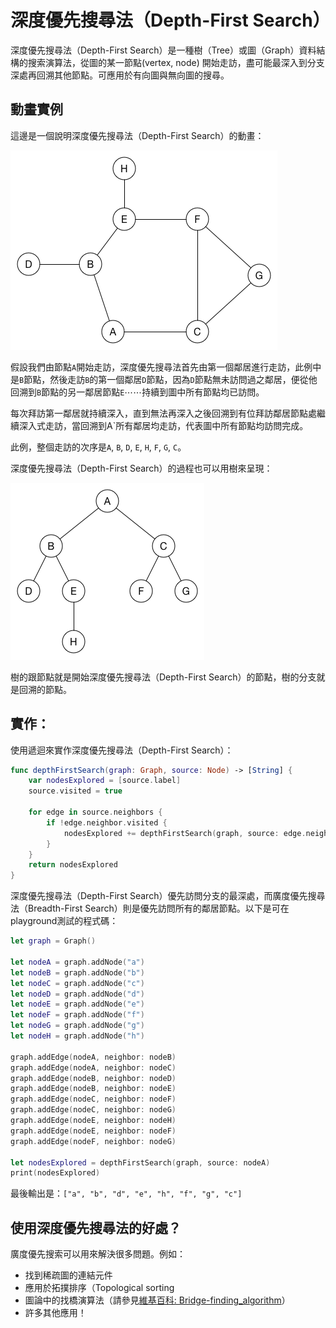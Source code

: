 # 深度優先搜尋法（Depth-First Search）

深度優先搜尋法（Depth-First Search）是一種樹（Tree）或圖（Graph）資料結構的搜索演算法，從圖的某一節點(vertex, node) 開始走訪，盡可能最深入到分支深處再回溯其他節點。可應用於有向圖與無向圖的搜尋。

## 動畫實例

這邊是一個說明深度優先搜尋法（Depth-First Search）的動畫：

![Animated example](/gitBook/pics/AnimatedExample.gif)

假設我們由節點`A`開始走訪，深度優先搜尋法首先由第一個鄰居進行走訪，此例中是`B`節點，然後走訪`B`的第一個鄰居`D`節點，因為`D`節點無未訪問過之鄰居，便從他回溯到`B`節點的另一鄰居節點`E`⋯⋯持續到圖中所有節點均已訪問。

每次拜訪第一鄰居就持續深入，直到無法再深入之後回溯到有位拜訪鄰居節點處繼續深入式走訪，當回溯到A`所有鄰居均走訪，代表圖中所有節點均訪問完成。

此例，整個走訪的次序是`A`, `B`, `D`, `E`, `H`, `F`, `G`, `C`。

深度優先搜尋法（Depth-First Search）的過程也可以用樹來呈現：

![Traversal tree](/gitBook/pics/TraversalTree.png)

樹的跟節點就是開始深度優先搜尋法（Depth-First Search）的節點，樹的分支就是回溯的節點。

## 實作：

使用遞迴來實作深度優先搜尋法（Depth-First Search）：

```swift
func depthFirstSearch(graph: Graph, source: Node) -> [String] {
	var nodesExplored = [source.label]
	source.visited = true
	
	for edge in source.neighbors {
		if !edge.neighbor.visited {
			nodesExplored += depthFirstSearch(graph, source: edge.neighbor)
		}
	}
	return nodesExplored
}
```

深度優先搜尋法（Depth-First Search）優先訪問分支的最深處，而廣度優先搜尋法（Breadth-First Search）則是優先訪問所有的鄰居節點。以下是可在playground測試的程式碼：

```swift
let graph = Graph()

let nodeA = graph.addNode("a")
let nodeB = graph.addNode("b")
let nodeC = graph.addNode("c")
let nodeD = graph.addNode("d")
let nodeE = graph.addNode("e")
let nodeF = graph.addNode("f")
let nodeG = graph.addNode("g")
let nodeH = graph.addNode("h")

graph.addEdge(nodeA, neighbor: nodeB)
graph.addEdge(nodeA, neighbor: nodeC)
graph.addEdge(nodeB, neighbor: nodeD)
graph.addEdge(nodeB, neighbor: nodeE)
graph.addEdge(nodeC, neighbor: nodeF)
graph.addEdge(nodeC, neighbor: nodeG)
graph.addEdge(nodeE, neighbor: nodeH)
graph.addEdge(nodeE, neighbor: nodeF)
graph.addEdge(nodeF, neighbor: nodeG)

let nodesExplored = depthFirstSearch(graph, source: nodeA)
print(nodesExplored)
```

最後輸出是：`["a", "b", "d", "e", "h", "f", "g", "c"]`

## 使用深度優先搜尋法的好處？

廣度優先搜索可以用來解決很多問題。例如：

* 找到稀疏圖的連結元件
* 應用於拓撲排序（Topological sorting
* 圖論中的找橋演算法（請參見[維基百科: Bridge-finding_algorithm](https://en.wikipedia.org/wiki/Bridge_(graph_theory)#Bridge-finding_algorithm)）
* 許多其他應用！

